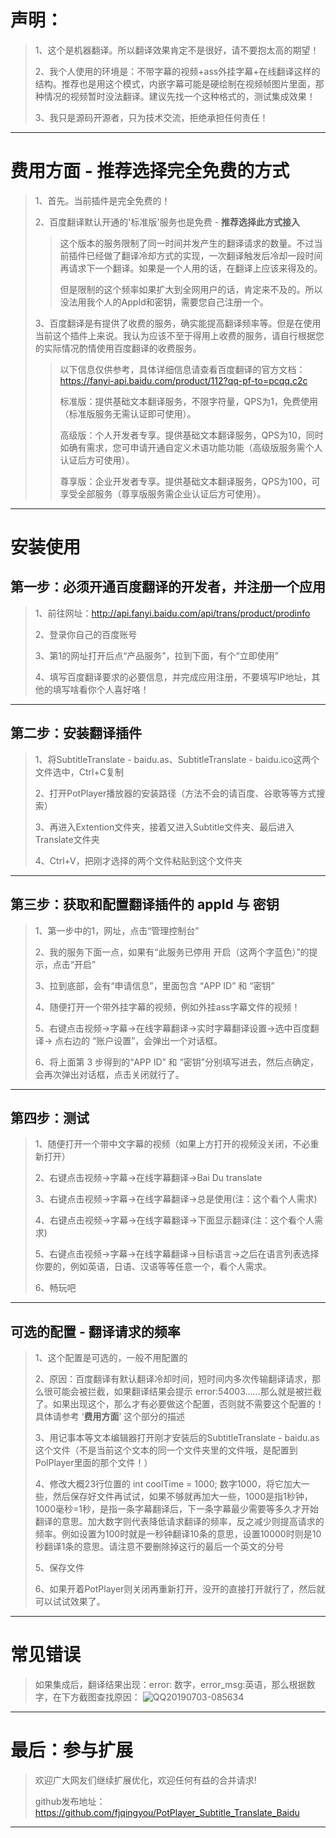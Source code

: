 # 声明：
>1、这个是机器翻译。所以翻译效果肯定不是很好，请不要抱太高的期望！
>
>2、我个人使用的环境是：不带字幕的视频+ass外挂字幕+在线翻译这样的结构。推荐也是用这个模式，内嵌字幕可能是硬绘制在视频帧图片里面，那种情况的视频暂时没法翻译。建议先找一个这种格式的，测试集成效果！
>
>3、我只是源码开源者，只为技术交流，拒绝承担任何责任！
----

# 费用方面 - 推荐选择完全免费的方式
>1、首先。当前插件是完全免费的！
>
>2、百度翻译默认开通的'标准版'服务也是免费 - **推荐选择此方式接入**
>>这个版本的服务限制了同一时间并发产生的翻译请求的数量。不过当前插件已经做了翻译冷却方式的实现，一次翻译触发后冷却一段时间再请求下一个翻译。如果是一个人用的话，在翻译上应该来得及的。
>>
>>但是限制的这个频率如果扩大到全网用户的话，肯定来不及的。所以没法用我个人的AppId和密钥，需要您自己注册一个。
>
>3、百度翻译是有提供了收费的服务，确实能提高翻译频率等。但是在使用当前这个插件上来说。我认为应该不至于得用上收费的服务，请自行根据您的实际情况酌情使用百度翻译的收费服务。
>>以下信息仅供参考，具体详细信息请查看百度翻译的官方文档：https://fanyi-api.baidu.com/product/112?qq-pf-to=pcqq.c2c
>>
>>标准版：提供基础文本翻译服务，不限字符量，QPS为1，免费使用（标准版服务无需认证即可使用）。
>>
>>高级版：个人开发者专享。提供基础文本翻译服务，QPS为10，同时如确有需求，您可申请开通自定义术语功能功能（高级版服务需个人认证后方可使用）。
>>
>>尊享版：企业开发者专享。提供基础文本翻译服务，QPS为100，可享受全部服务（尊享版服务需企业认证后方可使用）。
>>
>
----

# 安装使用
## 第一步：必须开通百度翻译的开发者，并注册一个应用

>1、前往网址：http://api.fanyi.baidu.com/api/trans/product/prodinfo
>
>2、登录你自己的百度账号
>
>3、第1的网址打开后点“产品服务”，拉到下面，有个“立即使用”
>
>4、填写百度翻译要求的必要信息，并完成应用注册，不要填写IP地址，其他的填写啥看你个人喜好咯！
----

## 第二步：安装翻译插件

>1、将SubtitleTranslate - baidu.as、SubtitleTranslate - baidu.ico这两个文件选中，Ctrl+C复制
>
>2、打开PotPlayer播放器的安装路径（方法不会的请百度、谷歌等等方式搜索）
>
>3、再进入Extention文件夹，接着又进入Subtitle文件夹、最后进入Translate文件夹
>
>4、Ctrl+V，把刚才选择的两个文件粘贴到这个文件夹
----

## 第三步：获取和配置翻译插件的 appId 与 密钥

>1、第一步中的1，网址，点击“管理控制台”
>
>2、我的服务下面一点，如果有“此服务已停用 开启（这两个字蓝色）”的提示，点击“开启”
>
>3、拉到底部，会有“申请信息”，里面包含 “APP ID” 和 “密钥”
>
>4、随便打开一个带外挂字幕的视频，例如外挂ass字幕文件的视频！
>
>5、右键点击视频->字幕->在线字幕翻译->实时字幕翻译设置->选中百度翻译-> 点右边的 “账户设置”，会弹出一个对话框。
>
>6、将上面第 3 步得到的“APP ID” 和 “密钥”分别填写进去，然后点确定，会再次弹出对话框，点击关闭就行了。
----

## 第四步：测试

>1、随便打开一个带中文字幕的视频（如果上方打开的视频没关闭，不必重新打开）
>
>2、右键点击视频->字幕->在线字幕翻译->Bai Du translate
>
>3、右键点击视频->字幕->在线字幕翻译->总是使用(注：这个看个人需求)
>
>4、右键点击视频->字幕->在线字幕翻译->下面显示翻译(注：这个看个人需求)
>
>5、右键点击视频->字幕->在线字幕翻译->目标语言->之后在语言列表选择你要的，例如英语，日语、汉语等等任意一个，看个人需求。
>
>6、畅玩吧
----

## 可选的配置 - 翻译请求的频率

>1、这个配置是可选的，一般不用配置的
>
>2、原因：百度翻译有默认翻译冷却时间，短时间内多次传输翻译请求，那么很可能会被拦截，如果翻译结果会提示 error:54003……那么就是被拦截了。如果出现这个，那么才有必要做这个配置，否则就不需要这个配置的！具体请参考 ‘**费用方面**’ 这个部分的描述
>
>3、用记事本等文本编辑器打开刚才安装后的SubtitleTranslate - baidu.as这个文件（不是当前这个文本的同一个文件夹里的文件哦，是配置到PolPlayer里面的那个文件！）
>
>4、修改大概23行位置的 int coolTime = 1000; 数字1000，将它加大一些，然后保存好文件再试试，如果不够就再加大一些，1000是指1秒钟，1000毫秒=1秒，是指一条字幕翻译后，下一条字幕最少需要等多久才开始翻译的意思。加大数字则代表降低请求翻译的频率，反之减少则提高请求的频率。例如设置为100时就是一秒钟翻译10条的意思，设置10000时则是10秒翻译1条的意思。请注意不要删除掉这行的最后一个英文的分号
>
>5、保存文件
>
>6、如果开着PotPlayer则关闭再重新打开，没开的直接打开就行了，然后就可以试试效果了。
----

# 常见错误
>如果集成后，翻译结果出现：error: 数字，error_msg:英语，那么根据数字，在下方截图查找原因：
![QQ20190703-085634](./images/61015667-2a950100-a3bf-11e9-8d21-4f111260c5fe.png)
----

# 最后：参与扩展

>欢迎广大网友们继续扩展优化，欢迎任何有益的合并请求!
>
>github发布地址：https://github.com/fjqingyou/PotPlayer_Subtitle_Translate_Baidu
----


